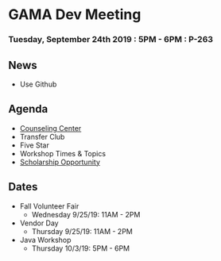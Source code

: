 # GAMA Dev Meeting
### Tuesday, September 24th 2019 : 5PM - 6PM : P-263

## News
 * Use Github

## Agenda
  * [Counseling Center](https://www.sfcollege.edu/counseling/index)
  * Transfer Club
  * Five Star
  * Workshop Times & Topics
  * [Scholarship Opportunity](https://www.dannyerricoscholarship.com/)

## Dates
  * Fall Volunteer Fair 
    * Wednesday 9/25/19: 11AM - 2PM 
  * Vendor Day
    * Thursday 9/25/19: 11AM - 2PM
  * Java Workshop
    * Thursday 10/3/19: 5PM - 6PM
